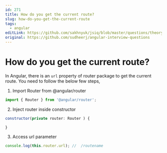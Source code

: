 ```yaml
---
id: 271
title: How do you get the current route?
slug: how-do-you-get-the-current-route
tags:
  - angular
editLink: https://github.com/sakhnyuk/jsiq/blob/master/questions/theory/angular/271.md
original: https://github.com/sudheerj/angular-interview-questions
---
```


# How do you get the current route?

In Angular, there is an `url` property of router package to get the current route. You need to follow the below few steps,

1. Import Router from @angular/router

```js
import { Router } from '@angular/router';
```

2. Inject router inside constructor

```js
constructor(private router: Router ) {

}
```

3. Access url parameter

```js
console.log(this.router.url); //  /routename
```